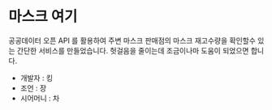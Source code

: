 # 마스크 여기

공공데이터 오픈 API 를 활용하여 주변 마스크 판매점의 마스크 재고수량을 확인할수 있는 간단한 서비스를 만들었습니다. 헛걸음을 줄이는데 조금이나마 도움이 되었으면 합니다.

* 개발자 : 킹
* 조언 : 장
* 시어머니 : 차
